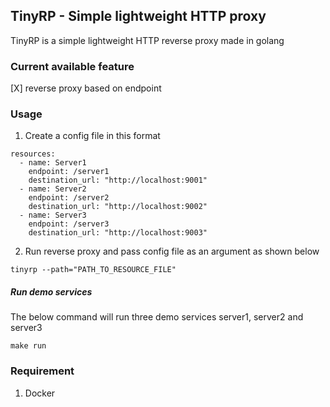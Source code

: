 ## TinyRP - Simple lightweight HTTP proxy

TinyRP is a simple lightweight HTTP reverse proxy made in golang


### Current available feature

[X] reverse proxy based on endpoint 


### Usage

1. Create a config file in this format

```
resources:
  - name: Server1
    endpoint: /server1
    destination_url: "http://localhost:9001"
  - name: Server2
    endpoint: /server2
    destination_url: "http://localhost:9002"
  - name: Server3
    endpoint: /server3
    destination_url: "http://localhost:9003"

```

2. Run reverse proxy and pass config file as an argument as shown below

```
tinyrp --path="PATH_TO_RESOURCE_FILE"
```

##### Run demo services

The below command will run three demo services server1, server2 and server3

```
make run
```


### Requirement

1. Docker